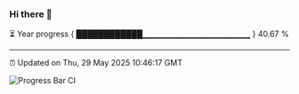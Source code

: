 ### Hi there 👋

⏳ Year progress { ████████████▁▁▁▁▁▁▁▁▁▁▁▁▁▁▁▁▁▁ } 40.67 %

---

⏰ Updated on Thu, 29 May 2025 10:46:17 GMT

![Progress Bar CI](https://github.com/IshwaranRudhara/GIT-ACTION/workflows/Progress%20Bar%20CI/badge.svg)
